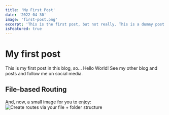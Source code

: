 ```yaml
---
title: 'My First Post'
date: '2022-04-30'
image: 'first-post.png'
excerpt: 'This is the first post, but not really. This is a dummy post.'
isFeatured: true
---
```


# My first post

This is my first post in this blog, so... Hello World!
See my other blog and posts and follow me on social media.

## File-based Routing

And, now, a small image for you to enjoy:
![Create routes via your file + folder structure](demo-image.png)
